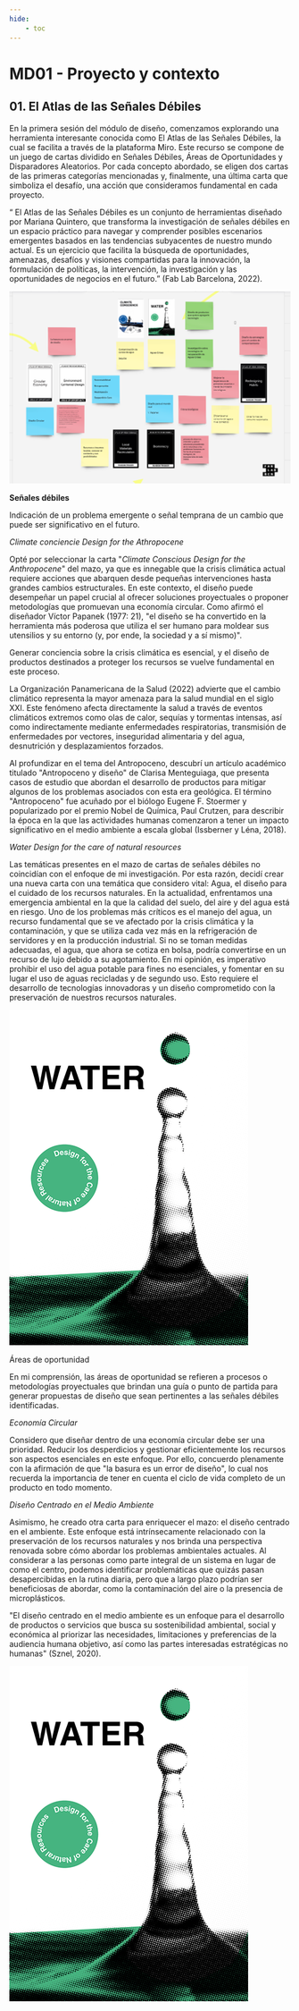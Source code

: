 ```yaml
---
hide:
    - toc
---
```


# MD01 - Proyecto y contexto

## 01.  El Atlas de las Señales Débiles

En la primera sesión del módulo de diseño, comenzamos explorando una  herramienta interesante conocida como El Atlas de las Señales Débiles, la cual se facilita a través de la plataforma Miro. Este recurso se compone de un juego de cartas dividido en Señales Débiles, Áreas de Oportunidades y Disparadores Aleatorios. Por cada concepto abordado, se eligen dos cartas de las primeras categorías mencionadas y, finalmente, una última carta que simboliza el desafío, una acción que consideramos fundamental en cada proyecto.

“ El Atlas de las Señales Débiles es un conjunto de herramientas diseñado por Mariana Quintero, que transforma la investigación de señales débiles en un espacio práctico para navegar y comprender posibles escenarios emergentes basados ​​en las tendencias subyacentes de nuestro mundo actual. Es un ejercicio que facilita la búsqueda de oportunidades, amenazas, desafíos y visiones compartidas para la innovación, la formulación de políticas, la intervención, la investigación y las oportunidades de negocios en el futuro.” (Fab Lab Barcelona, 2022).

![Proyecto aguas grises](../images/MD01/captura_tableromiro_22_04_clase1.png)

**Señales débiles**

Indicación de un problema emergente o señal temprana de un cambio que puede ser significativo en el futuro. 

_Climate conciencie_
_Design for the Athropocene_

Opté por seleccionar la carta "_Climate Conscious Design for the Anthropocene_" del mazo, ya que es innegable que la crisis climática actual requiere acciones que abarquen desde pequeñas intervenciones hasta grandes cambios estructurales. En este contexto, el diseño puede desempeñar un papel crucial al ofrecer soluciones proyectuales o proponer metodologías que promuevan una economía circular. Como afirmó el diseñador Víctor Papanek (1977: 21), "el diseño se ha convertido en la herramienta más poderosa que utiliza el ser humano para moldear sus utensilios y su entorno (y, por ende, la sociedad y a sí mismo)".

Generar conciencia sobre la crisis climática es esencial, y el diseño de productos destinados a proteger los recursos se vuelve fundamental en este proceso.

La Organización Panamericana de la Salud (2022) advierte que el cambio climático representa la mayor amenaza para la salud mundial en el siglo XXI. Este fenómeno afecta directamente la salud a través de eventos climáticos extremos como olas de calor, sequías y tormentas intensas, así como indirectamente mediante enfermedades respiratorias, transmisión de enfermedades por vectores, inseguridad alimentaria y del agua, desnutrición y desplazamientos forzados.

Al profundizar en el tema del Antropoceno, descubrí un artículo académico titulado "Antropoceno y diseño" de Clarisa Menteguiaga, que presenta casos de estudio que abordan el desarrollo de productos para mitigar algunos de los problemas asociados con esta era geológica. El término "Antropoceno" fue acuñado por el biólogo Eugene F. Stoermer y popularizado por el premio Nobel de Química, Paul Crutzen, para describir la época en la que las actividades humanas comenzaron a tener un impacto significativo en el medio ambiente a escala global (Issberner y Léna, 2018).

_Water_ 
_Design for the care of natural resources_

<div class="container_about">
        <!-- Div izquierdo con texto y botón -->
        <div class="left-div">
            <p>Las temáticas presentes en el mazo de cartas de señales débiles no coincidían con el enfoque de mi investigación. Por esta razón, decidí crear una nueva carta con una temática que considero vital: Agua, el diseño para el cuidado de los recursos naturales. En la actualidad, enfrentamos una emergencia ambiental en la que la calidad del suelo, del aire y del agua está en riesgo. Uno de los problemas más críticos es el manejo del agua, un recurso fundamental que se ve afectado por la crisis climática y la contaminación, y que se utiliza cada vez más en la refrigeración de servidores y en la producción industrial. Si no se toman medidas adecuadas, el agua, que ahora se cotiza en bolsa, podría convertirse en un recurso de lujo debido a su agotamiento. En mi opinión, es imperativo prohibir el uso del agua potable para fines no esenciales, y fomentar en su lugar el uso de aguas recicladas y de segundo uso. Esto requiere el desarrollo de tecnologías innovadoras y un diseño comprometido con la preservación de nuestros recursos naturales.</p>
        </div>
        <div class="right-div">
                <img src="https://github.com/EDG-Saracho/Edgardo_Saracho/blob/main/docs/images/MD01/Agua.png"></img>
        </div>
    </div>

Áreas de oportunidad

En mi comprensión, las áreas de oportunidad se refieren a procesos o metodologías proyectuales que brindan una guía o punto de partida para generar propuestas de diseño que sean pertinentes a las señales débiles identificadas.

_Economía Circular_

Considero que diseñar dentro de una economía circular debe ser una prioridad. Reducir los desperdicios y gestionar eficientemente los recursos son aspectos esenciales en este enfoque. Por ello, concuerdo plenamente con la afirmación de que "la basura es un error de diseño", lo cual nos recuerda la importancia de tener en cuenta el ciclo de vida completo de un producto en todo momento.

_Diseño Centrado en el Medio Ambiente_


<div class="container_about">
        <!-- Div izquierdo con texto y botón -->
        <div class="left-div">
            <p>Asimismo, he creado otra carta para enriquecer el mazo: el diseño centrado en el ambiente. Este enfoque está intrínsecamente relacionado con la preservación de los recursos naturales y nos brinda una perspectiva renovada sobre cómo abordar los problemas ambientales actuales. Al considerar a las personas como parte integral de un sistema en lugar de como el centro, podemos identificar problemáticas que quizás pasan desapercibidas en la rutina diaria, pero que a largo plazo podrían ser beneficiosas de abordar, como la contaminación del aire o la presencia de microplásticos.</p>
            <p>"El diseño centrado en el medio ambiente es un enfoque para el desarrollo de productos o servicios que busca su sostenibilidad ambiental, social y económica al priorizar las necesidades, limitaciones y preferencias de la audiencia humana objetivo, así como las partes interesadas estratégicas no humanas" (Sznel, 2020).</p>
        </div>
        <div class="right-div">
                <img src="docs/images/MD01/Agua.png"></img>
        </div>
    </div>






